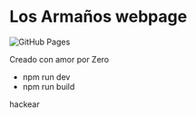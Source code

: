 Los Armaños webpage
===================

![GitHub Pages](https://github.com/losarmanos/homepage/actions/workflows/gh-pages.yml/badge.svg)

Creado con amor por Zero

- npm run dev
- npm run build

hackear
